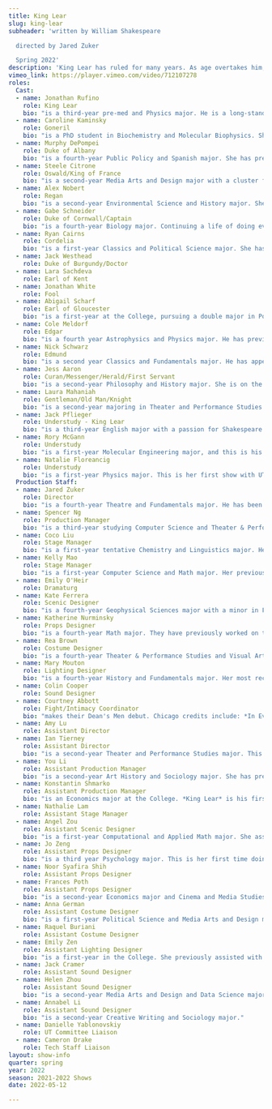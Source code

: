 ```yaml
---
title: King Lear
slug: king-lear
subheader: 'written by William Shakespeare

  directed by Jared Zuker

  Spring 2022'
description: 'King Lear has ruled for many years. As age overtakes him, he divides his kingdom amongst his children. Misjudging their loyalty, he soon finds himself stripped of all the trappings of state, wealth, and power that had defined him.'
vimeo_link: https://player.vimeo.com/video/712107278
roles:
  Cast:
  - name: Jonathan Rufino
    role: King Lear
    bio: "is a third-year pre-med and Physics major. He is a long-standing member of The Dean's Men and has previously acted in *Love's Labour's Lost* (Ferdinand, Autumn 2021), *Twelfth Night* (Sir Andrew Aguecheek, Spring 2019), and *Macbeth* (Macduff, Winter 2019). He regrets that, given some health issues this quarter, he hasn't had as much time to devote to this play as he would have liked, but has nevertheless absolutely loved working with this incredibly talented cast and crew and hopes you enjoy the show!"
  - name: Caroline Kaminsky
    role: Goneril
    bio: "is a PhD student in Biochemistry and Molecular Biophysics. She acted and directed with the University of Illinois' What You Will Shakespeare Company and performed in Dean's Men's *Love's Labour's Lost* (Sir Nathaniel). She would like to dedicate her performance to her senior friends. She's lucky to have had this year together and can't wait to see where life takes them! ❤️"
  - name: Murphy DePompei
    role: Duke of Albany
    bio: "is a fourth-year Public Policy and Spanish major. She has previously acted in the Dean’s Men productions of *The Winter’s Tale* as Mamillius/Perdita, *Antony and Cleopatra* as Cleopatra, and *Love’s Labour’s Lost* as the Princess of France. She is so excited to close out her University Theater career with *King Lear* and is incredibly grateful to the wonderful cast and crew for making the experience so memorable. After graduation, Murphy will be attending the University of Pittsburgh School of Law!"
  - name: Steele Citrone
    role: Oswald/King of France
    bio: "is a second-year Media Arts and Design major with a cluster focus in Game Design. He is very excited for his Dean's Men's debut, but previously he has acted in shows such as *The Old Man & The Old Moon* (Ensemble), *Macbeth* (King Duncan/Porter/Seyton), and *Beetlejuice: The Musical* (Lydia Deetz). As Steele will be turning the banners many times during the show, he wants you to remember that Red is Lear, Purple is Gloucester, Green is Albany, and Blue is France."
  - name: Alex Nobert
    role: Regan
    bio: "is a second-year Environmental Science and History major. She has previously acted in *Original Sin* and *The Heirs*, as well as Theater[24]. She is excited to be a part of the Dean’s Men!"
  - name: Gabe Schneider
    role: Duke of Cornwall/Captain
    bio: "is a fourth-year Biology major. Continuing a life of doing everything at the last minute, he is starring in his first UT production. In his abundant spare time he enjoys biking, tennis, and applying to medical school."
  - name: Ryan Cairns
    role: Cordelia
    bio: "is a first-year Classics and Political Science major. She has previously served as an Assistant Director for UT’s The Light and the Dean’s Men’s Love’s Labour’s Lost, and is a current Front of House Manager and UT Committee Liaison for TAPS.  Outside of theater, you can catch Ryan speeding down the midway on her bike, at the gym with Womxn Who Lift, or reading in bay windows across Chicago."
  - name: Jack Westhead
    role: Duke of Burgundy/Doctor
  - name: Lara Sachdeva
    role: Earl of Kent
  - name: Jonathan White
    role: Fool
  - name: Abigail Scharf
    role: Earl of Gloucester
    bio: "is a first-year at the College, pursuing a double major in Political Science and Gender and Sexuality Studies. This is her first show with both UT and The Dean's Men! Outside of theater, Abigail is classically trained in opera and is a public speaker against domestic violence."
  - name: Cole Meldorf
    role: Edgar
    bio: "is a fourth year Astrophysics and Physics major. He has previously worked on *The Heirs* (Liam), *Love’s Labour’s Lost* (Director), *Old Man and the Old Moon* (Pericles, pit violin), *Fun Home* (pit violin), *The Winter’s Tale* (Shepard’s Son), *Macbeth* (various roles), *A Streetcar Named Desire* (Patrick), and Theater[24]. He is on both the University Theater and Dean’s Men boards."
  - name: Nick Schwarz
    role: Edmund
    bio: "is a second year Classics and Fundamentals major. He has appeared in the TAPS production of *My H8 Letter to the Gr8 American Theatre*, the UT BA project *Ah Wing and the Automaton Eagle*, and a host of MaroonTV and Fire Escape Film productions. Like his character, Edmund, Nick tends to be bitter."
  - name: Jess Aaron
    role: Curan/Messenger/Herald/First Servant
    bio: "is a second-year Philosophy and History major. She is on the Dean's Men Board, and has previously acted in virtual programming last year. She is very excited to appear in her first in-person show at UChicago. Outside of theater, Jess loves to bake, read science fiction, and wear bright yellow. She is also the current President of Keller House and the Orientation Student Director for O-Team."
  - name: Laura Mahaniah
    role: Gentleman/Old Man/Knight
    bio: "is a second-year majoring in Theater and Performance Studies and minoring in Linguistics, Anthropology and Russian. Her theatre involvement here at UChicago has included *My H8 Letter to the Gr8 American Theatre* (Ensemble), *Original Sin* (Andrea), *Love's Labour's Lost* (Rosaline) and a variety of workshops. When not in rehearsals, Laura can usually be found in one of the university's dance studios, attempting to learn and occasionally succeeding at new breaking moves."
  - name: Jack Pflieger
    role: Understudy - King Lear
    bio: "is a third-year English major with a passion for Shakespeare and performance art.  His previous acting experience includes *King Lear* (Lear), *Twelfth Night* (Orsino), *A Midsummer Night’s Dream* (Oberon), as well as *The Importance of Being Earnest* (Ernest Worthing) and *My Fair Lady* (Henry Higgins)."
  - name: Rory McGann
    role: Understudy
    bio: "is a first-year Molecular Engineering major, and this is his first play with the Dean's Men. In the past, he has appeared in *Into the Woods* (Jack), *Singin' in the Rain* (Don Lockwood), and *The Complete Works of William Shakespeare: Abridged and Revised* (Adam), among others. He is beyond thrilled to have gotten to work with the cast and he wishes them the best of broken legs!"
  - name: Natalie Floreancig
    role: Understudy
    bio: "is a first-year Physics major. This is her first show with UT, but she hopes to be involved with more in the future! Outside of rehearsal, Natalie can be found wandering through the stacks of the Reg while she thinks about doing her psets. She wants to thank the cast and crew for making this production a great experience!"
  Production Staff:
  - name: Jared Zuker
    role: Director
    bio: "is a fourth-year Theatre and Fundamentals major. He has been acting with the Dean's Men since his first year and has acted as their social chair for the past two years. This is his first time directing and is overjoyed to have such an amazing group of people to work with on this production. He hopes you enjoy the show!"
  - name: Spencer Ng
    role: Production Manager
    bio: "is a third-year studying Computer Science and Theater & Performance Studies. Past UT and TAPS credits include *Love's Labour's Lost* (Stage Manager), *My H8 Letter to the Gr8 American Theatre* (Stage Manager), *Waiting for Godot* (ASM), and *The Winter's Tale* (ASM). Spencer also serves as the UT Chair, and he is so grateful he had the chance to work with this team of amazing designers and wishes them well as they graduate. He also hopes you enjoys the storm, banners, eyeballs, and period-accurate shoes on stage!"
  - name: Coco Liu
    role: Stage Manager
    bio: "is a first-year tentative Chemistry and Linguistics major. Her previous credits include *The Light* (Stage Manager) and *Love's Labour's Lost* (Assistant Stage Manager). This is her third time writing a show bio, and she unfortunately still doesn't have a fun fact about herself."
  - name: Kelly Mao
    role: Stage Manager
    bio: "is a first-year Computer Science and Math major. Her previous UT credits include *The Heirs* (Production Manager) and *Love's Labour's Lost* (Assistant Stage Manager). She enjoys deep conversations and long walks on the beach at sunset."
  - name: Emily O'Heir
    role: Dramaturg
  - name: Kate Ferrera
    role: Scenic Designer
    bio: "is a fourth-year Geophysical Sciences major with a minor in French. This is her first time serving as scenic designer in college. She worked on props for *The Heirs* last quarter, and designed sets and costumes in high school. Outside of theatre, Kate writes, draws, and serves as co-coordinator for the Environmental Justice Task Force."
  - name: Katherine Nurminsky
    role: Props Designer
    bio: "is a fourth-year Math major. They have previously worked on the Dean's Men's *The Winter's Tale*. Outside of theater, Katherine also works in their lab and dances."
  - name: Rea Brown
    role: Costume Designer
    bio: "is a fourth-year Theater & Performance Studies and Visual Arts major. Previous UT credits include *The Old Man & The Old Moon* (Costume Designer), *Rosencrantz & Guildenstern Are Dead* (Set Designer), *Philoctetes* (Assistant Set), and *Grenadine* (Assistant Props). Regional credits include *Rasheeda Speaking* (Shattered Globe Theatre), *WHITE* (Definition Theatre Company), *The Snow Queen* (The House Theater of Chicago), and *America v. 2.1* (Definition Theatre Company)."
  - name: Mary Mouton
    role: Lighting Designer
    bio: "is a fourth-year History and Fundamentals major. Her most recent credits include the art installation *Telephone* (Production Manager), *The Old Man and the Old Moon* (Lighting Designer), and *Welcome Back to My Channel* (Lighting Designer). When not in the theater, Mary cares for her two rats, ratthew and rathan."
  - name: Colin Cooper
    role: Sound Designer
  - name: Courtney Abbott
    role: Fight/Intimacy Coordinator
    bio: "makes their Dean's Men debut. Chicago credits include: *In Every Generation* (Victory Gardens); *Wife of a Salesman* (Writers Theatre); and *Solaris* (Griffin). Courtney is a proud alum of Northwestern & Ohio University. Next up: *Choir Boy* (Steppenwolf); *Sister Act* (Metropolis), and *Hurricane Diane* (Theater Wit)."
  - name: Amy Lu
    role: Assistant Director
  - name: Ian Tierney
    role: Assistant Director
    bio: "is a second-year Theater and Performance Studies major. This is his first time working with University Theater or The Dean's Men. In his free time, Ian enjoys playing with his dog Addie, playing sports, cooking/eating, and reading."
  - name: You Li
    role: Assistant Production Manager
    bio: "is a second-year Art History and Sociology major. She has previously participated in UT's Staged Readings as stage manager and designed for Theater[24]. This is her first time in a quarter-long theater production. Outside the theater, You enjoys aesthetics/media studies, sci-fi, photography, cinema, anime, and going to the Point."
  - name: Konstantin Shmarko
    role: Assistant Production Manager
    bio: "is an Economics major at the College. *King Lear* is his first foray into production management, after acting in UT's *The Heirs*, and the Autumn 2021 iterations of the Theater[24] and Staged Readings. Outside of theater, there is a nice bench. Konstantin likes to sit on it sometimes."
  - name: Nathalie Lam
    role: Assistant Stage Manager
  - name: Angel Zou
    role: Assistant Scenic Designer
    bio: "is a first-year Computational and Applied Math major. She assisted in designing and creating sceneries for *King Lear*. This is her first time in a UT production. Outside of theatre, Angel draws digital art, writes short stories, and watches birds."
  - name: Jo Zeng
    role: Assistant Props Designer
    bio: "is a third year Psychology major. This is her first time doing anything associated with University Theater, whether acting or backstage. Outside, she plays video games, reads, and competes with the University of Chicago Mock Trial team."
  - name: Noor Syafira Shih
    role: Assistant Props Designer
  - name: Frances Poth
    role: Assistant Props Designer
    bio: "is a second-year Economics major and Cinema and Media Studies minor. She signed up for this show in large part so she could write memes on prop paper."
  - name: Anna German
    role: Assistant Costume Designer
    bio: "is a first-year Political Science and Media Arts and Design major. Her previous UT credits include *The Heirs* (Costume Designer) and Fall Workshops (Costume Designer)."
  - name: Raquel Buriani
    role: Assistant Costume Designer
  - name: Emily Zen
    role: Assistant Lighting Designer
    bio: "is a first-year in the College. She previously assisted with props in *Love's Labour's Lost*."
  - name: Jack Cramer
    role: Assistant Sound Designer
  - name: Helen Zhou
    role: Assistant Sound Designer
    bio: "is a second-year Media Arts and Design and Data Science major. This is her first time working in theater and she really enjoyed it. Outside of theater, Helen reads, writes, and studies fanfiction and Vocaloid."
  - name: Annabel Li
    role: Assistant Sound Designer
    bio: "is a second-year Creative Writing and Sociology major."
  - name: Danielle Yablonovskiy
    role: UT Committee Liaison
  - name: Cameron Drake
    role: Tech Staff Liaison
layout: show-info
quarter: spring
year: 2022
season: 2021-2022 Shows
date: 2022-05-12

---
```

